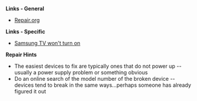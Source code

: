 **Links - General**  
* [Repair.org](repair.org)

**Links - Specific**
* [Samsung TV won't turn on](https://arstechnica.com/gadgets/2012/10/how-samsung-spent-300-fixing-my-out-of-warranty-tvs-click-of-death/)

**Repair Hints**  
* The easiest devices to fix are typically ones that do not power up -- usually a power supply problem or something obvious
* Do an online search of the model number of the broken device -- devices tend to break in the same ways...perhaps someone has already figured it out
